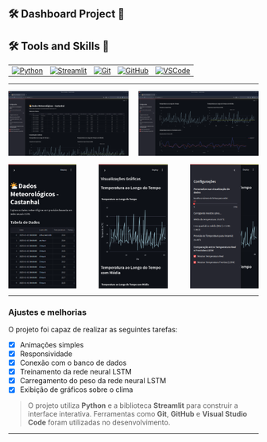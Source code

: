 ## 🛠 Dashboard Project 🔗

## 🛠 Tools and Skills 🔗

<table>
  <tr>
    <td align="center">
      <a href="#"><img src="https://img.shields.io/badge/Python-3776AB.svg?style=for-the-badge&logo=Python&logoColor=white" alt="Python"></a>
    </td>
    <td align="center">
      <a href="https://streamlit.io/"><img src="https://img.shields.io/badge/Streamlit-FF4B4B.svg?style=for-the-badge&logo=Streamlit&logoColor=white" alt="Streamlit"></a>
    </td>
    <td align="center">
      <a href="#"><img src="https://img.shields.io/badge/Git-F05032.svg?style=for-the-badge&logo=Git&logoColor=white" alt="Git"></a>
    </td>
    <td align="center">
      <a href="#"><img src="https://img.shields.io/badge/GitHub-181717.svg?style=for-the-badge&logo=GitHub&logoColor=white" alt="GitHub"></a>
    </td>
    <td align="center">
      <a href="#"><img src="https://img.shields.io/badge/Visual%20Studio%20Code-007ACC.svg?style=for-the-badge&logo=Visual-Studio-Code&logoColor=white" alt="VSCode"></a>
    </td>
  </tr>
</table>

---

<div style="display: flex; justify-content: space-between; flex-wrap: wrap;">
    <img src="./src/img 1.png" alt="Exemplo imagem" width="48%">
    <img src="./src/img 2.png" alt="Exemplo imagem" width="48%">
</div>
<br>
<!-- Ajustando a altura para ser a mesma das imagens 1 e 2, e mantendo a proporcionalidade -->
<div style="display: flex; justify-content: space-between; flex-wrap: wrap;">
    <img src="./src/img 3.png" alt="Exemplo imagem" height="250px" style="object-fit: contain;">
    <img src="./src/img 4.png" alt="Exemplo imagem" height="250px" style="object-fit: contain;">
    <img src="./src/img 5.png" alt="Exemplo imagem" height="250px" style="object-fit: contain;">
</div>

---

### Ajustes e melhorias

O projeto foi capaz de realizar as seguintes tarefas:

- [x] Animações simples  
- [x] Responsividade  
- [x] Conexão com o banco de dados  
- [x] Treinamento da rede neural LSTM  
- [x] Carregamento do peso da rede neural LSTM  
- [x] Exibição de gráficos sobre o clima  

> O projeto utiliza **Python** e a biblioteca **Streamlit** para construir a interface interativa. Ferramentas como **Git**, **GitHub** e **Visual Studio Code** foram utilizadas no desenvolvimento.

---
